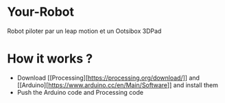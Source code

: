# Your-Robot
Robot piloter par un leap motion et un Ootsibox 3DPad
# How it works ?
* Download [[Processing][https://processing.org/download/]] and [[Arduino][https://www.arduino.cc/en/Main/Software]] and install them
* Push the Arduino code and Processing code
